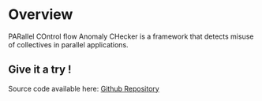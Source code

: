 
# Overview

PARallel COntrol flow Anomaly CHecker is a framework that detects misuse of collectives in parallel applications.




## Give it a try !

Source code available here:
[Github Repository](https://github.com/esaillar/PARCOACH-code) 
